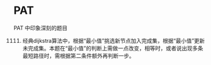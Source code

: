 # PAT
PAT 中印象深刻的题目

1111. 经典dijkstra算法中，根据“最小值”挑选新节点加入完成集，根据“最小值”更新未完成集。本题在“最小值”的判断上需做一点改变，相等时，或者说出现多条最短路径时，需根据第二条件额外再判断一步。
